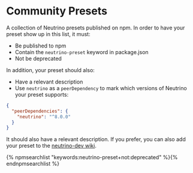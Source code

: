 # Community Presets

A collection of Neutrino presets published on npm. In order to have your preset show up in this list, it must:

- Be published to npm
- Contain the `neutrino-preset` keyword in package.json
- Not be deprecated

In addition, your preset should also:

- Have a relevant description
- Use `neutrino` as a `peerDependency` to mark which versions of Neutrino your preset supports:

```json
{
  "peerDependencies": {
    "neutrino": "^8.0.0"
  }
}
```

It should also have a relevant description. If you prefer, you can also add your preset to the
[neutrino-dev wiki](https://github.com/mozilla-neutrino/neutrino-dev/wiki/Community-Presets).

{% npmsearchlist "keywords:neutrino-preset+not:deprecated" %}{% endnpmsearchlist %}
